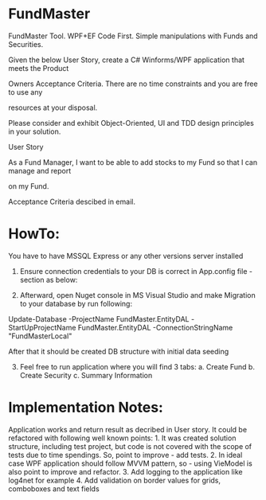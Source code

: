 # FundMaster
FundMaster Tool. WPF+EF Code First. Simple manipulations with Funds and Securities.

Given the below User Story, create a C# Winforms/WPF application that meets the Product

Owners Acceptance Criteria. There are no time constraints and you are free to use any 

resources at your disposal. 

Please consider and exhibit Object-Oriented, UI and TDD design principles in your solution.

User Story

As a Fund Manager, I want to be able to add stocks to my Fund so that I can manage and report 

on my Fund.

Acceptance Criteria descibed in email.


# HowTo:

You have to have MSSQL Express or any other versions server installed

1. Ensure connection credentials to your DB is correct in App.config file - section as below:
  
  <connectionStrings>
    <add name="FundMasterLocal" providerName="System.Data.SqlClient" connectionString="Data Source=.\;initial catalog=FundMaster;integrated security=True;multipleactiveresultsets=True;App=FundMaster" />
  </connectionStrings>
  
2. Afterward, open Nuget console in MS Visual Studio and make Migration to your database by run following:

Update-Database -ProjectName FundMaster.EntityDAL -StartUpProjectName FundMaster.EntityDAL -ConnectionStringName "FundMasterLocal"

After that it should be created DB structure with initial data seeding

3. Feel free to run application where you will find 3 tabs:
	a. Create Fund
	b. Create Security
	c. Summary Information

# Implementation Notes:

Application works and return result as decribed in User story.
It could be refactored with following well known points:
	1. It was created solution structure, including test project, but code is not covered with the scope of tests due to time spendings. So, point to improve - add tests.
	2. In ideal case WPF application should follow MVVM pattern, so - using VieModel is also point to improve and refactor.
	3. Add logging to the application like log4net for example
	4. Add validation on border values for grids, comboboxes and text fields

 